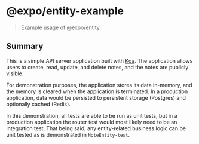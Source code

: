 # @expo/entity-example
> Example usage of @expo/entity.

## Summary

This is a simple API server application built with [Koa](https://koajs.com/). The application allows users to create, read, update, and delete notes, and the notes are publicly visible.

For demonstration purposes, the application stores its data in-memory, and the memory is cleared when the application is terminated. In a production application, data would be persisted to persistent storage (Postgres) and optionally cached (Redis).

In this demonstration, all tests are able to be run as unit tests, but in a production application the router test would most likely need to be an integration test. That being said, any entity-related business logic can be unit tested as is demonstrated in `NoteEntity-test`.